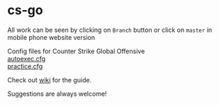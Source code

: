 # cs-go

All work can be seen by clicking on `Branch` button or click on `master` in mobile phone website version          


Config files for Counter Strike Global Offensive                    
[autoexec.cfg](https://github.com/skad00sh/cs-go/blob/configs/autoexec.cfg)                             
[practice.cfg](https://github.com/skad00sh/cs-go/blob/configs/practice.cfg)                                        



Check out [wiki](https://github.com/skad00sh/cs-go/wiki) for the guide.             

Suggestions are always welcome!                
